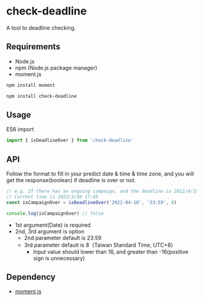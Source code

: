 # check-deadline

A tool to deadline checking.

## Requirements

- Node.js
- npm (Node.js package manager)
- moment.js
```bash
npm install moment
```

```bash
npm install check-deadline
```

## Usage

ES6 import
```javascript
import { isDeadlineOver } from 'check-deadline'
```

## API

Follow the format to fill in your predict date & time & time zone, and you will get the response(boolean) if deadline is over or not.
```javascript
// e.g. If there has an ongoing campaign, and the deadline is 2022/4/10 23:59（Taiwan Standard Time, UTC+8）
// Current time is 2022/3/30 17:45
const isCampaignOver = isDeadlineOver('2022-04-10', '23:59', 8)

console.log(isCampaignOver) // false
```

- 1st argument(Date) is required
- 2nd, 3rd argument is option
  - 2nd parameter default is 23:59
  - 3rd parameter default is 8（Taiwan Standard Time, UTC+8）
    - Input value should lower than 16, and greater than -16(positive sign is unnecessary)

## Dependency

- [moment.js](https://www.npmjs.com/package/moment)